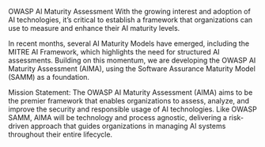 OWASP AI Maturity Assessment
With the growing interest and adoption of AI technologies, it’s critical to establish a framework that organizations can use to measure and enhance their AI maturity levels.

In recent months, several AI Maturity Models have emerged, including the MITRE AI Framework, which highlights the need for structured AI assessments. Building on this momentum, we are developing the OWASP AI Maturity Assessment (AIMA), using the Software Assurance Maturity Model (SAMM) as a foundation.

Mission Statement: The OWASP AI Maturity Assessment (AIMA) aims to be the premier framework that enables organizations to assess, analyze, and improve the security and responsible usage of AI technologies. Like OWASP SAMM, AIMA will be technology and process agnostic, delivering a risk-driven approach that guides organizations in managing AI systems throughout their entire lifecycle.
